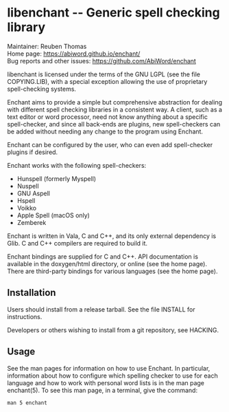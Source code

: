 # libenchant -- Generic spell checking library

Maintainer: Reuben Thomas  
Home page: https://abiword.github.io/enchant/  
Bug reports and other issues: https://github.com/AbiWord/enchant  

libenchant is licensed under the terms of the GNU LGPL (see the file
COPYING.LIB), with a special exception allowing the use of proprietary
spell-checking systems.

Enchant aims to provide a simple but comprehensive abstraction for dealing
with different spell checking libraries in a consistent way. A client, such
as a text editor or word processor, need not know anything about a specific
spell-checker, and since all back-ends are plugins, new spell-checkers can
be added without needing any change to the program using Enchant.

Enchant can be configured by the user, who can even add spell-checker
plugins if desired.

Enchant works with the following spell-checkers:

* Hunspell (formerly Myspell)
* Nuspell
* GNU Aspell
* Hspell
* Voikko
* Apple Spell (macOS only)
* Zemberek

Enchant is written in Vala, C and C++, and its only external dependency is
Glib. C and C++ compilers are required to build it.

Enchant bindings are supplied for C and C++. API documentation is available
in the doxygen/html directory, or online (see the home page). There are
third-party bindings for various languages (see the home page).


## Installation

Users should install from a release tarball. See the file INSTALL for
instructions.

Developers or others wishing to install from a git repository, see HACKING.


## Usage

See the man pages for information on how to use Enchant. In particular,
information about how to configure which spelling checker to use for each
language and how to work with personal word lists is in the man page
enchant(5). To see this man page, in a terminal, give the command:

    man 5 enchant

